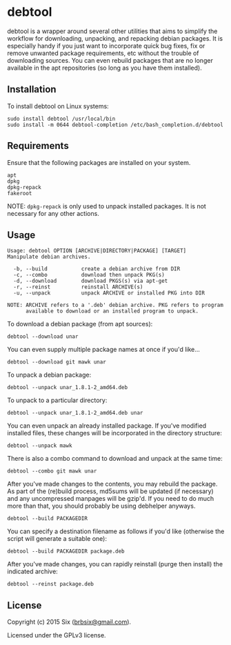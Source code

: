 # debtool

debtool is a wrapper around several other utilities that aims to simplify the workflow for downloading, unpacking, and repacking debian packages. It is especially handy if you just want to incorporate quick bug fixes, fix or remove unwanted package requirements, etc without the trouble of downloading sources. You can even rebuild packages that are no longer available in the apt repositories (so long as you have them installed).

Installation
------------

To install debtool on Linux systems:

    sudo install debtool /usr/local/bin
    sudo install -m 0644 debtool-completion /etc/bash_completion.d/debtool

Requirements
------------

Ensure that the following packages are installed on your system.

    apt
    dpkg
    dpkg-repack
    fakeroot

NOTE: `dpkg-repack` is only used to unpack installed packages. It is not necessary for any other actions.

Usage
-----

    Usage: debtool OPTION [ARCHIVE|DIRECTORY|PACKAGE] [TARGET]
    Manipulate debian archives.

      -b, --build           create a debian archive from DIR
      -c, --combo           download then unpack PKG(s)
      -d, --download        download PKGS(s) via apt-get
      -r, --reinst          reinstall ARCHIVE(s)
      -u, --unpack          unpack ARCHIVE or installed PKG into DIR

    NOTE: ARCHIVE refers to a '.deb' debian archive. PKG refers to program
          available to download or an installed program to unpack.

To download a debian package (from apt sources):

    debtool --download unar

You can even supply multiple package names at once if you'd like...

    debtool --download git mawk unar

To unpack a debian package:

    debtool --unpack unar_1.8.1-2_amd64.deb

To unpack to a particular directory:

    debtool --unpack unar_1.8.1-2_amd64.deb unar

You can even unpack an already installed package. If you've modified installed files, these changes will be incorporated in the directory structure:

    debtool --unpack mawk

There is also a combo command to download and unpack at the same time:

    debtool --combo git mawk unar

After you've made changes to the contents, you may rebuild the package. As part of the (re)build process, md5sums will be updated (if necessary) and any uncompressed manpages will be gzip'd. If you need to do much more than that, you should probably be using debhelper anyways.

    debtool --build PACKAGEDIR

You can specify a destination filename as follows if you'd like (otherwise the script will generate a suitable one):

    debtool --build PACKAGEDIR package.deb

After you've made changes, you can rapidly reinstall (purge then install) the indicated archive:

    debtool --reinst package.deb

License
-------

Copyright (c) 2015 Six (brbsix@gmail.com).

Licensed under the GPLv3 license.
